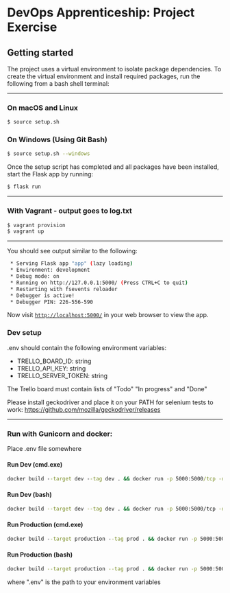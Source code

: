 # DevOps Apprenticeship: Project Exercise

## Getting started

The project uses a virtual environment to isolate package dependencies. To create the virtual environment and install required packages, run the following from a bash shell terminal:

---------------------
### On macOS and Linux
```bash
$ source setup.sh
```
### On Windows (Using Git Bash)
```bash
$ source setup.sh --windows
```


Once the setup script has completed and all packages have been installed, start the Flask app by running:
```bash
$ flask run
```
--------------------

### With Vagrant - output goes to log.txt
```bash
$ vagrant provision
$ vagrant up
```

------------


You should see output similar to the following:
```bash
 * Serving Flask app "app" (lazy loading)
 * Environment: development
 * Debug mode: on
 * Running on http://127.0.0.1:5000/ (Press CTRL+C to quit)
 * Restarting with fsevents reloader
 * Debugger is active!
 * Debugger PIN: 226-556-590
```
Now visit [`http://localhost:5000/`](http://localhost:5000/) in your web browser to view the app.

### Dev setup
.env should contain the following environment variables:
- TRELLO_BOARD_ID: string
- TRELLO_API_KEY: string
- TRELLO_SERVER_TOKEN: string 

The Trello board must contain lists of "Todo" "In progress" and "Done"

Please install geckodriver and place it on your PATH for selenium tests to work: https://github.com/mozilla/geckodriver/releases


-------

### Run with Gunicorn and docker:
Place .env file somewhere

#### Run Dev (cmd.exe)
```cmd
docker build --target dev --tag dev . && docker run -p 5000:5000/tcp -d -v %cd%:/todo-app --env-file .env dev
```

#### Run Dev (bash)
```bash
docker build --target dev --tag dev . && docker run -p 5000:5000/tcp -d -v $(pwd):/todo-app --env-file .env dev
```

#### Run Production (cmd.exe)
```cmd
docker build --target production --tag prod . && docker run -p 5000:5000/tcp -d --env-file .env prod
```

#### Run Production (bash)
```bash
docker build --target production --tag prod . && docker run -p 5000:5000/tcp -d --env-file .env prod
```
where ".env" is the path to your environment variables

